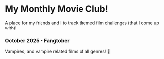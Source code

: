
# My Monthly Movie Club!
A place for my friends and I to track themed film challenges (that I come up with)!

### **October 2025** - Fangtober

Vampires, and vampire related films of all genres! 🧛

